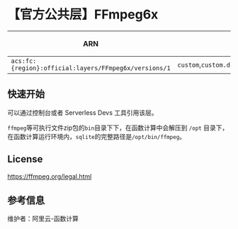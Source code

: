 
# 【官方公共层】FFmpeg6x

| ARN  |  兼容运行时  | 版本 |
|------|------|--------|
| `acs:fc:{region}:official:layers/FFmpeg6x/versions/1` | `custom`,`custom.debian10`,`python3.10`,`python3.9`,`nodejs16`,`nodejs14`,`java11`,`java8`   |  6.0  |

## 快速开始
可以通过控制台或者 Serverless Devs 工具引用该层。

`ffmpeg`等可执行文件zip包的`bin`目录下下，在函数计算中会解压到 `/opt` 目录下，在函数计算运行环境内，`sqlite`的完整路径是`/opt/bin/ffmpeg`。

## License
https://ffmpeg.org/legal.html

## 参考信息
维护者：阿里云-函数计算